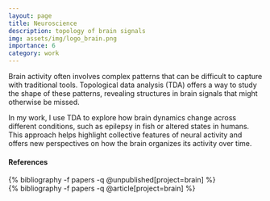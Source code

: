 ```yaml
---
layout: page
title: Neuroscience
description: topology of brain signals
img: assets/img/logo_brain.png
importance: 6
category: work
---
```


Brain activity often involves complex patterns that can be difficult to capture with traditional tools. Topological data analysis (TDA) offers a way to study the shape of these patterns, revealing structures in brain signals that might otherwise be missed.

In my work, I use TDA to explore how brain dynamics change across different conditions, such as epilepsy in fish or altered states in humans. This approach helps highlight collective features of neural activity and offers new perspectives on how the brain organizes its activity over time.

#### References

<div class="publications">
{% bibliography -f papers -q @unpublished[project=brain] %}
</div>

<div class="publications">
{% bibliography -f papers -q @article[project=brain] %}
</div>

